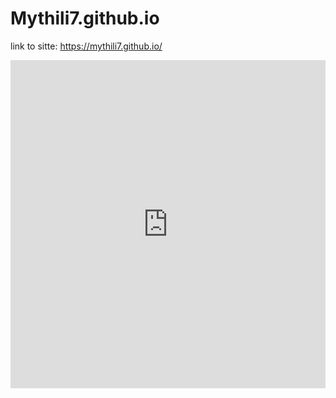 # Mythili7.github.io

link to sitte: https://mythili7.github.io/

<iframe id="igraph" scrolling="no" style="border:none;" seamless="seamless" src="https://mythili7.github.io/.embed" height='525' width="100%"></iframe>
